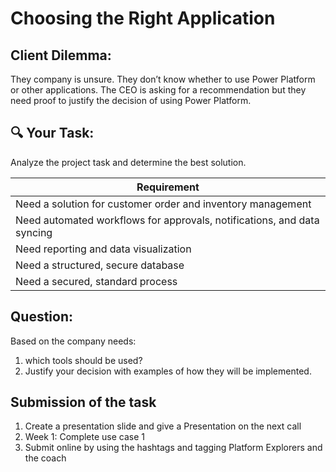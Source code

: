 # Choosing the Right Application

## Client Dilemma: 
They company is unsure. They don’t know whether to use Power Platform or other applications. The CEO is asking for a recommendation but they need proof to justify the decision of using Power Platform.

## 🔍 Your Task: 
Analyze the project task and determine the best solution.


| Requirement |
| ------------- |
| Need a solution for customer order and inventory management  |
| Need automated workflows for approvals, notifications, and data syncing |
| Need reporting and data visualization |
| Need a structured, secure database |
| Need a secured, standard process |


## Question: 
Based on the company needs:
1. which tools should be used?
2. Justify your decision with examples of how they will be implemented.



## Submission of the task
1. Create a presentation slide and give a Presentation on the next call 
2. Week 1: Complete use case 1 
3. Submit online by using the hashtags and tagging Platform Explorers and the coach
